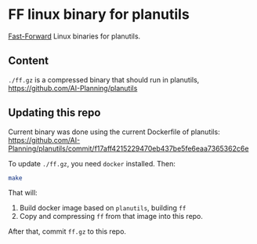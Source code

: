 # FF linux binary for planutils

[Fast-Forward](https://fai.cs.uni-saarland.de/hoffmann/ff.html) Linux binaries for planutils.

## Content

`./ff.gz` is a compressed binary that should run in planutils, https://github.com/AI-Planning/planutils

## Updating this repo

Current binary was done using the current Dockerfile of planutils:
https://github.com/AI-Planning/planutils/commit/f17aff4215229470eb437be5fe6eaa7365362c6e

To update `./ff.gz`, you need `docker` installed. Then:
```bash
make
```

That will:

1. Build docker image based on `planutils`, building `ff`
2. Copy and compressing `ff` from that image into this repo.

After that, commit `ff.gz` to this repo.
